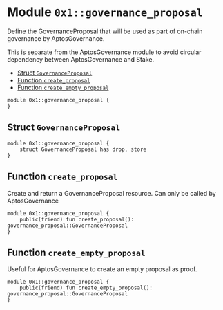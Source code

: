 <a id="0x1_governance_proposal"></a>

# Module `0x1::governance_proposal`

Define the GovernanceProposal that will be used as part of on&#45;chain governance by AptosGovernance.

This is separate from the AptosGovernance module to avoid circular dependency between AptosGovernance and Stake.

- [Struct `GovernanceProposal`](#0x1_governance_proposal_GovernanceProposal)
- [Function `create_proposal`](#0x1_governance_proposal_create_proposal)
- [Function `create_empty_proposal`](#0x1_governance_proposal_create_empty_proposal)

```move
module 0x1::governance_proposal {
}
```

<a id="0x1_governance_proposal_GovernanceProposal"></a>

## Struct `GovernanceProposal`

```move
module 0x1::governance_proposal {
    struct GovernanceProposal has drop, store
}
```

<a id="0x1_governance_proposal_create_proposal"></a>

## Function `create_proposal`

Create and return a GovernanceProposal resource. Can only be called by AptosGovernance

```move
module 0x1::governance_proposal {
    public(friend) fun create_proposal(): governance_proposal::GovernanceProposal
}
```

<a id="0x1_governance_proposal_create_empty_proposal"></a>

## Function `create_empty_proposal`

Useful for AptosGovernance to create an empty proposal as proof.

```move
module 0x1::governance_proposal {
    public(friend) fun create_empty_proposal(): governance_proposal::GovernanceProposal
}
```
